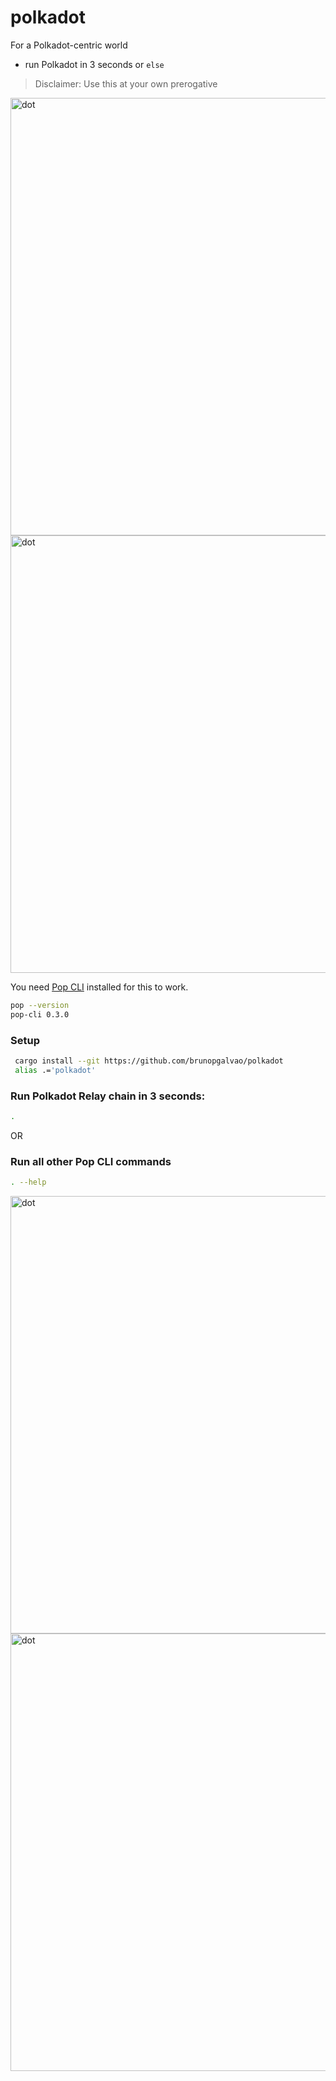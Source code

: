 # polkadot
For a Polkadot-centric world
- run Polkadot in 3 seconds or `else`
> Disclaimer: Use this at your own prerogative

<img src="https://github.com/user-attachments/assets/de35f284-f36e-4bd9-8650-7ab83bb9fc80#gh-light-mode-only" alt="dot" width="700" />
<img src="https://github.com/user-attachments/assets/4ae333b0-9180-44d0-98e8-51d42f34cfa4#gh-dark-mode-only" alt="dot" width="700" />

You need [Pop CLI](https://github.com/r0gue-io/pop-cli) installed for this to work.
```sh
pop --version
pop-cli 0.3.0
```

### Setup
```sh
 cargo install --git https://github.com/brunopgalvao/polkadot
 alias .='polkadot'
```

### Run Polkadot Relay chain in 3 seconds:
```sh
.
```

OR

### Run all other Pop CLI commands
```sh
. --help
```
<img src="https://github.com/user-attachments/assets/e2f06ecb-f74e-48d6-8b4d-31dad6c9efb5#gh-light-mode-only" alt="dot" width="700" />
<img src="https://github.com/user-attachments/assets/a8994a88-3339-49a7-a1bd-db188637e893#gh-dark-mode-only" alt="dot" width="700" />

